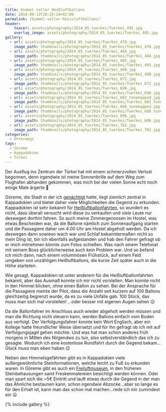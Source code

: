 ```yaml
---
title: Himmel voller Heißluftballons
date: 2014-09-13T18:25:24+02:00
permalink: /himmel-voller-heissluftballons/
header:
    teaser: assets/photography/2014_05_tuerkei/Tuerkei_495.jpg
    overlay_image: assets/photography/2014_05_tuerkei/Tuerkei_495.jpg
gallery:
  - url: assets/photography/2014_05_tuerkei/Tuerkei_478.jpg
    image_path: thumbnails/photography/2014_05_tuerkei/Tuerkei_478.jpg
  - url: assets/photography/2014_05_tuerkei/Tuerkei_484.jpg
    image_path: thumbnails/photography/2014_05_tuerkei/Tuerkei_484.jpg
  - url: assets/photography/2014_05_tuerkei/Tuerkei_495.jpg
    image_path: thumbnails/photography/2014_05_tuerkei/Tuerkei_495.jpg
  - url: assets/photography/2014_05_tuerkei/Tuerkei_498.jpg
    image_path: thumbnails/photography/2014_05_tuerkei/Tuerkei_498.jpg
  - url: assets/photography/2014_05_tuerkei/Tuerkei_672.jpg
    image_path: thumbnails/photography/2014_05_tuerkei/Tuerkei_672.jpg
  - url: assets/photography/2014_05_tuerkei/Tuerkei_690.jpg
    image_path: thumbnails/photography/2014_05_tuerkei/Tuerkei_690.jpg
  - url: assets/photography/2014_05_tuerkei/Tuerkei_683_tonemapped.jpg
    image_path: thumbnails/photography/2014_05_tuerkei/Tuerkei_683_tonemapped.jpg
  - url: assets/photography/2014_05_tuerkei/Tuerkei_688_tonemapped.jpg
    image_path: thumbnails/photography/2014_05_tuerkei/Tuerkei_688_tonemapped.jpg
  - url: assets/photography/2014_05_tuerkei/Tuerkei_696.jpg
    image_path: thumbnails/photography/2014_05_tuerkei/Tuerkei_696.jpg
  - url: assets/photography/2014_05_tuerkei/Tuerkei_762.jpg
    image_path: thumbnails/photography/2014_05_tuerkei/Tuerkei_762.jpg
categories:
  - Unterwegs
tags:
  - Göreme
  - Kappadokien
  - Türkei
---
```

Der Ausflug ins Zentrum der Türkei hat mit einem schmerzvollen Verlust begonnen, 
denn irgendwie ist meine Sonnenbrille auf dem Weg zum Flughafen abhanden gekommen, 
was mich bei der vielen Sonne echt noch einige Male ärgerte 🙁

Göreme, die Stadt in der ich [genächtigt](http://www.nomadcavehotel.com/) hatte, liegt ziemlich zentral in Kappadokien 
und bietet daher viele Möglichkeiten die Gegend zu erkunden. Kappadokien ist sehr bekannt für [Heißluftballonfahrten](http://www.royalballoon.com/), 
so wundert es nicht, dass überall versucht wird diese zu verkaufen und viele Leute nur deswegen dorthin fahren. 
So auch meine Zimmergenossen im Hostel, was etwas Bescheiden war, da die Ballone nämlich zum Sonnenaufgang starten 
und die Passagiere daher um 4:00 Uhr am Hostel abgeholt werden. Da ich deswegen dann sowieso wach war und Schlaf bekanntermaßen nicht so mein Ding ist, 
bin ich ebenfalls aufgestanden und hab den Fahrer gefragt ob er mich mitnehmen könnte zum Fotos schießen. 
Was nach einem Telefonat mit seinem Boss glücklicherweise auch kein Problem war. 
Und so befand ich mich dann, nach einem voluminösen Frühstück, auf einem Feld umgeben von unzähligen Heißluftballons, 
die kurze Zeit später auch in die Höhe starteten.

Wie gesagt, Kappadokien ist unter anderem für die Heißluftballonfahrten bekannt, aber das Ausmaß konnte ich mir nicht vorstellen. 
Man konnte nicht in den Himmel blicken, ohne einen Ballon zu sehen. Bei der Ansprache für die Passagiere meinte der Pilot, 
dass die Anzahl seit kurzem auf 100 Ballons gleichzeitig begrenzt wurde, da es zu viele Unfälle gab. 
100 Stück, das muss man sich mal vorstellen! …oder besser mit eigenen Augen sehen 😉

Da die Ballonfahrer im Anschluss auch wieder abgeholt werden müssen und man die Richtung nicht steuern kann, 
werden Ballons einfach vom Boden aus verfolgt. Der Verfolgungsfahrer konnte kein Wort Englisch, 
aber ein Kollege hatte freundlicher Weise übersetzt und für ihn gefragt ob ich mit auf Verfolgungsjagd gehen möchte. 
Und was hat man schon anderes früh morgens in Mitten des Nirgendwo zu tun, also selbstverständlich das ich zu gesagte. 
Wodurch ich eine kostenlose Rundfahrt durch die Gegend bekam…Glück muss man eben haben 😉

Neben den Himmelsgefährten gibt es in Kappadokien viele außergewöhnliche Steinformationen, welche leicht zu Fuß zu erkunden waren. 
In Göreme gibt es auch ein [Freiluftmuseum](http://www.muze.gov.tr/goreme-en), in den früheren Steinbehausungen samt 
Freskenmalereien besichtigt werden können. Oder man spart sich die ~5€ Eintritt und lauft etwas durch die Gegend in der man das Ähnliche bestaunen kann, 
schon irgendwie Abzocke…aber so lange es für den Erhalt ist, kann man das schon mal machen…rede ich mir zumindest ein 😛

{% include gallery %}
